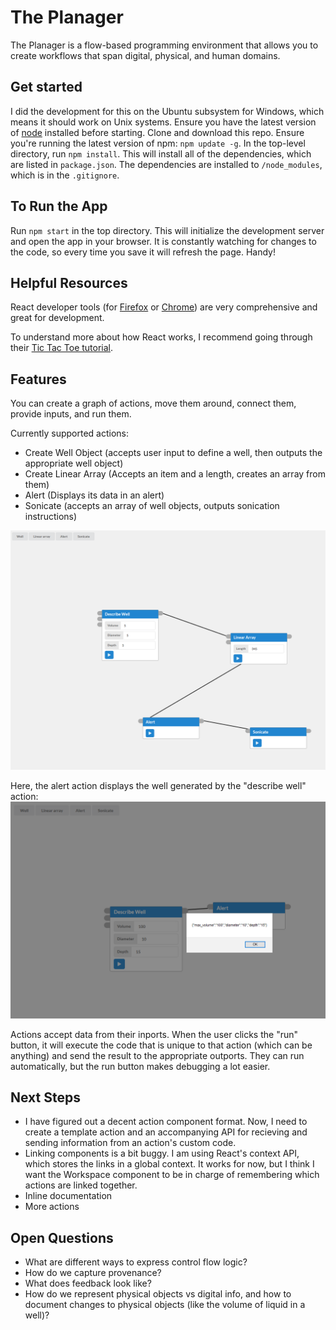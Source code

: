 # The Planager
The Planager is a flow-based programming environment that allows you to create workflows that span digital, physical, and human domains.

## Get started
I did the development for this on the Ubuntu subsystem for Windows, which means it should work on Unix systems. Ensure you have the latest version of [node](https://nodejs.org/en/) installed before starting. Clone and download this repo. Ensure you're running the latest version of npm: `npm update -g`. In the top-level directory, run `npm install`. This will install all of the dependencies, which are listed in `package.json`. The dependencies are installed to `/node_modules`, which is in the `.gitignore`.

## To Run the App
Run `npm start` in the top directory. This will initialize the development server and open the app in your browser. It is constantly watching for changes to the code, so every time you save it will refresh the page. Handy!

## Helpful Resources

React developer tools (for [Firefox](https://addons.mozilla.org/en-US/firefox/addon/react-devtools/) or [Chrome](https://chrome.google.com/webstore/detail/react-developer-tools/fmkadmapgofadopljbjfkapdkoienihi)) are very comprehensive and great for development.

To understand more about how React works, I recommend going through their [Tic Tac Toe tutorial](https://reactjs.org/tutorial/tutorial.html).

## Features
You can create a graph of actions, move them around, connect them, provide inputs, and run them.

Currently supported actions:
 - Create Well Object (accepts user input to define a well, then outputs the appropriate well object)
 - Create Linear Array (Accepts an item and a length, creates an array from them)
 - Alert (Displays its data in an alert)
 - Sonicate (accepts an array of well objects, outputs sonication instructions)

![graph](docs/evolution/2020_10_28.png)

Here, the alert action displays the well generated by the "describe well" action:
![alert](docs/evolution/2020_10_28_alert.png)

Actions accept data from their inports. When the user clicks the "run" button, it will execute the code that is unique to that action (which can be anything) and send the result to the appropriate outports. They can run automatically, but the run button makes debugging a lot easier.

## Next Steps
- I have figured out a decent action component format. Now, I need to create a template action and an accompanying API for recieving and sending information from an action's custom code.
- Linking components is a bit buggy. I am using React's context API, which stores the links in a global context. It works for now, but I think I want the Workspace component to be in charge of remembering which actions are linked together.
- Inline documentation
- More actions

## Open Questions
- What are different ways to express control flow logic?
- How do we capture provenance?
- What does feedback look like?
- How do we represent physical objects vs digital info, and how to document changes to physical objects (like the volume of liquid in a well)?